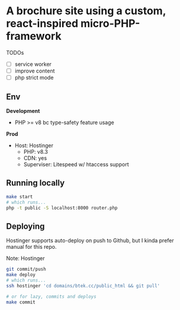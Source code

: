 # A brochure site using a custom, react-inspired micro-PHP-framework

TODOs
- [ ] service worker
- [ ] improve content
- [ ] php strict mode

## Env

**Development**
- PHP >= v8 bc type-safety feature usage

**Prod**
- Host: Hostinger
  - PHP: v8.3
  - CDN: yes
  - Superviser: Litespeed w/ htaccess support

## Running locally

```sh
make start
# which runs...
php -t public -S localhost:8000 router.php
```

## Deploying

Hostinger supports auto-deploy on push to Github, but I kinda prefer manual for this repo.

Note: Hostinger 

```sh
git commit/push
make deploy
# which runs...
ssh hostinger 'cd domains/btek.cc/public_html && git pull'

# or for lazy, commits and deploys
make commit
```


